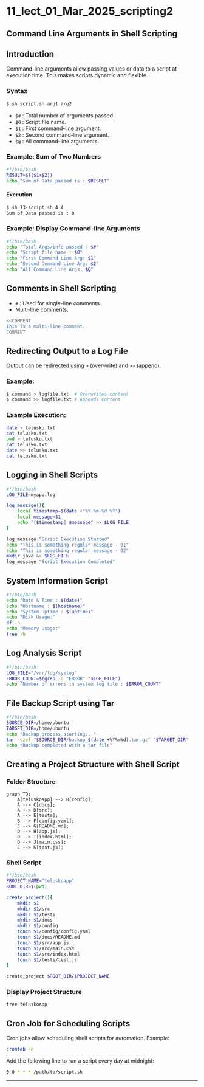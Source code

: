 # 11_lect_01_Mar_2025_scripting2

## Command Line Arguments in Shell Scripting

## Introduction
Command-line arguments allow passing values or data to a script at execution time. This makes scripts dynamic and flexible.

### Syntax
```sh
$ sh script.sh arg1 arg2
```
- `$#` : Total number of arguments passed.
- `$0` : Script file name.
- `$1` : First command-line argument.
- `$2` : Second command-line argument.
- `$@` : All command-line arguments.

### Example: Sum of Two Numbers
```sh
#!/bin/bash
RESULT=$(($1+$2))
echo "Sum of Data passed is : $RESULT"
```
#### Execution
```sh
$ sh 13-script.sh 4 4
Sum of Data passed is : 8
```

### Example: Display Command-line Arguments
```sh
#!/bin/bash
echo "Total Args/info passed : $#"
echo "Script file name : $0"
echo "First Command Line Arg: $1"
echo "Second Command Line Arg: $2"
echo "All Command Line Args: $@"
```

## Comments in Shell Scripting
- `#` : Used for single-line comments.
- Multi-line comments:
```sh
<<COMMENT
This is a multi-line comment.
COMMENT
```

## Redirecting Output to a Log File
Output can be redirected using `>` (overwrite) and `>>` (append).

### Example:
```sh
$ command > logfile.txt  # Overwrites content
$ command >> logfile.txt # Appends content
```

### Example Execution:
```sh
date > telusko.txt
cat telusko.txt
pwd > telusko.txt
cat telusko.txt
date >> telusko.txt
cat telusko.txt
```

## Logging in Shell Scripts
```sh
#!/bin/bash
LOG_FILE=myapp.log

log_message(){
    local timestamp=$(date +"%Y-%m-%d %T")
    local message=$1
    echo "[$timestamp] $message" >> $LOG_FILE
}

log_message "Script Execution Started"
echo "This is something regular message - 01"
echo "This is something regular message - 02"
mkdir java &> $LOG_FILE
log_message "Script Execution Completed"
```

## System Information Script
```sh
#!/bin/bash
echo "Date & Time : $(date)"
echo "Hostname : $(hostname)"
echo "System Uptime : $(uptime)"
echo "Disk Usage:"
df -h
echo "Memory Usage:"
free -h
```

## Log Analysis Script
```sh
#!/bin/bash
LOG_FILE="/var/log/syslog"
ERROR_COUNT=$(grep -c "ERROR" "$LOG_FILE")
echo "Number of errors in system log file : $ERROR_COUNT"
```

## File Backup Script using Tar
```sh
#!/bin/bash
SOURCE_DIR=/home/ubuntu
TARGET_DIR=/home/ubuntu
echo "Backup process starting..."
tar -czvf "$SOURCE_DIR/backup_$(date +%Y%m%d).tar.gz" "$TARGET_DIR"
echo "Backup completed with a tar file"
```

## Creating a Project Structure with Shell Script
### Folder Structure
```mermaid
graph TD;
    A[teluskoapp] --> B[config];
    A --> C[docs];
    A --> D[src];
    A --> E[tests];
    B --> F[config.yaml];
    C --> G[README.md];
    D --> H[app.js];
    D --> I[index.html];
    D --> J[main.css];
    E --> K[test.js];
```
### Shell Script
```sh
#!/bin/bash
PROJECT_NAME="teluskoapp"
ROOT_DIR=$(pwd)

create_project(){
    mkdir $1
    mkdir $1/src
    mkdir $1/tests
    mkdir $1/docs
    mkdir $1/config
    touch $1/config/config.yaml
    touch $1/docs/README.md
    touch $1/src/app.js
    touch $1/src/main.css
    touch $1/src/index.html
    touch $1/tests/test.js
}

create_project $ROOT_DIR/$PROJECT_NAME
```

### Display Project Structure
```sh
tree teluskoapp
```

## Cron Job for Scheduling Scripts
Cron jobs allow scheduling shell scripts for automation. Example:
```sh
crontab -e
```
Add the following line to run a script every day at midnight:
```sh
0 0 * * * /path/to/script.sh
```

---

